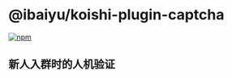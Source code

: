 # @ibaiyu/koishi-plugin-captcha

[![npm](https://img.shields.io/npm/v/@ibaiyu/koishi-plugin-captcha?style=flat-square)](https://www.npmjs.com/package/@ibaiyu/koishi-plugin-captcha)

## 新人入群时的人机验证
